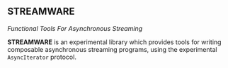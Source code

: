 ## STREAMWARE ##

_Functional Tools For Asynchronous Streaming_

**STREAMWARE** is an experimental library which provides tools for writing composable
asynchronous streaming programs, using the experimental `AsyncIterator` protocol.
